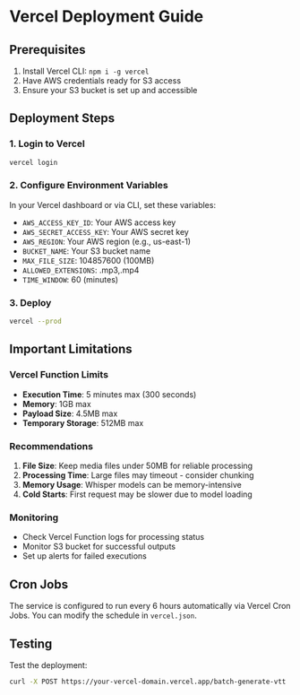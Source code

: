 # Vercel Deployment Guide

## Prerequisites
1. Install Vercel CLI: `npm i -g vercel`
2. Have AWS credentials ready for S3 access
3. Ensure your S3 bucket is set up and accessible

## Deployment Steps

### 1. Login to Vercel
```bash
vercel login
```

### 2. Configure Environment Variables
In your Vercel dashboard or via CLI, set these variables:
- `AWS_ACCESS_KEY_ID`: Your AWS access key
- `AWS_SECRET_ACCESS_KEY`: Your AWS secret key  
- `AWS_REGION`: Your AWS region (e.g., us-east-1)
- `BUCKET_NAME`: Your S3 bucket name
- `MAX_FILE_SIZE`: 104857600 (100MB)
- `ALLOWED_EXTENSIONS`: .mp3,.mp4
- `TIME_WINDOW`: 60 (minutes)

### 3. Deploy
```bash
vercel --prod
```

## Important Limitations

### Vercel Function Limits
- **Execution Time**: 5 minutes max (300 seconds)
- **Memory**: 1GB max
- **Payload Size**: 4.5MB max
- **Temporary Storage**: 512MB max

### Recommendations
1. **File Size**: Keep media files under 50MB for reliable processing
2. **Processing Time**: Large files may timeout - consider chunking
3. **Memory Usage**: Whisper models can be memory-intensive
4. **Cold Starts**: First request may be slower due to model loading

### Monitoring
- Check Vercel Function logs for processing status
- Monitor S3 bucket for successful outputs
- Set up alerts for failed executions

## Cron Jobs
The service is configured to run every 6 hours automatically via Vercel Cron Jobs.
You can modify the schedule in `vercel.json`.

## Testing
Test the deployment:
```bash
curl -X POST https://your-vercel-domain.vercel.app/batch-generate-vtt
```